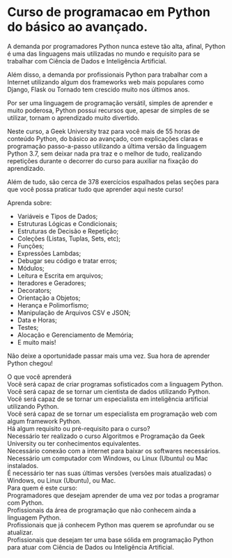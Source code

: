 # Curso de programacao em Python do básico ao avançado.    
A demanda por programadores Python nunca esteve tão alta, afinal, Python é uma das linguagens mais utilizadas no mundo e requisito para se trabalhar com Ciência de Dados e Inteligência Artificial.

Além disso, a demanda por profissionais Python para trabalhar com a Internet utilizando algum dos frameworks web mais populares como Django, Flask ou Tornado tem crescido muito nos últimos anos.

Por ser uma linguagem de programação versátil, simples de aprender e muito poderosa, Python possui recursos que, apesar de simples de se utilizar, tornam o aprendizado muito divertido.

Neste curso, a Geek University traz para você mais de 55 horas de conteúdo Python, do básico ao avançado, com explicações claras e programação passo-a-passo utilizando a última versão da linguagem Python 3.7, sem deixar nada pra traz e o melhor de tudo, realizando repetições durante o decorrer do curso para auxiliar na fixação do aprendizado.

Além de tudo, são cerca de 378 exercícios espalhados pelas seções para que você possa praticar tudo que aprender aqui neste curso!

Aprenda sobre:

- Variáveis e Tipos de Dados;
- Estruturas Lógicas e Condicionais;
- Estruturas de Decisão e Repetição;
- Coleções (Listas, Tuplas, Sets, etc);
- Funções;
- Expressões Lambdas;
- Debugar seu código e tratar erros;
- Módulos;
- Leitura e Escrita em arquivos;
- Iteradores e Geradores;
- Decorators;
- Orientação a Objetos;
- Herança e Polimorfismo;
- Manipulação de Arquivos CSV e JSON;
- Data e Horas;
- Testes;
- Alocação e Gerenciamento de Memória;
- E muito mais!

Não deixe a oportunidade passar mais uma vez. Sua hora de aprender Python chegou!

O que você aprenderá  
Você será capaz de criar programas sofisticados com a linguagem Python.  
Você será capaz de se tornar um cientista de dados utilizando Python.  
Você será capaz de se tornar um especialista em inteligência artificial utilizando Python.  
Você será capaz de se tornar um especialista em programação web com algum framework Python.  
Há algum requisito ou pré-requisito para o curso?  
Necessário ter realizado o curso Algoritmos e Programação da Geek University ou ter conhecimentos equivalentes.  
Necessário conexão com a internet para baixar os softwares necessários.  
Necessário um computador com Windows, ou Linux (Ubuntu) ou Mac instalados.  
É necessário ter nas suas últimas versões (versões mais atualizadas) o Windows, ou Linux (Ubuntu), ou Mac.  
Para quem é este curso:  
Programadores que desejam aprender de uma vez por todas a programar com Python.  
Profissionais da área de programação que não conhecem ainda a linguagem Python.  
Profissionais que já conhecem Python mas querem se aprofundar ou se atualizar.  
Profissionais que desejam ter uma base sólida em programação Python para atuar com Ciência de Dados ou Inteligência Artificial.  
